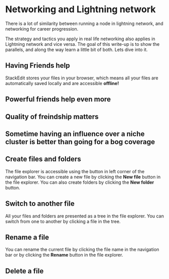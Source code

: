 
# Networking and Lightning network

There is a lot of similarity between running a node in lightning network, and networking for career progression.

The strategy and tactics you apply in real life networking also applies in Lightning network and vice versa. The goal of this write-up is to show the parallels, and along the way learn a little bit of both. Lets dive into it.


## Having Friends help

StackEdit stores your files in your browser, which means all your files are automatically saved locally and are accessible **offline!**

## Powerful friends help even more


## Quality of freindship matters


## Sometime having an influence over a niche cluster is better than going for a bog coverage

## Create files and folders

The file explorer is accessible using the button in left corner of the navigation bar. You can create a new file by clicking the **New file** button in the file explorer. You can also create folders by clicking the **New folder** button.

## Switch to another file

All your files and folders are presented as a tree in the file explorer. You can switch from one to another by clicking a file in the tree.

## Rename a file

You can rename the current file by clicking the file name in the navigation bar or by clicking the **Rename** button in the file explorer.

## Delete a file
<!--stackedit_data:
eyJoaXN0b3J5IjpbMjEwMTgyNjEzOSwtMTMwNDkxMDAxNiw0MT
AxODk1MV19
-->